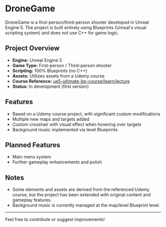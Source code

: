 # DroneGame

DroneGame is a first-person/third-person shooter developed in Unreal Engine 5. The project is built entirely using Blueprints (Unreal's visual scripting system) and does not use C++ for game logic.

## Project Overview

- **Engine:** Unreal Engine 5
- **Game Type:** First-person / Third-person shooter
- **Scripting:** 100% Blueprints (no C++)
- **Assets:** Utilizes assets from a Udemy course
- **Course Reference:** [ue5-ultimate-bp-course/learn/lecture](https://www.udemy.com/course/ue5-ultimate-bp-course/learn/lecture/45081051#content)
- **Status:** In development (first version)

## Features

- Based on a Udemy course project, with significant custom modifications
- Multiple new maps and targets added
- Custom crosshair with visual effect when hovering over targets
- Background music implemented via level Blueprints

## Planned Features

- Main menu system
- Further gameplay enhancements and polish

## Notes

- Some elements and assets are derived from the referenced Udemy course, but the project has been extended with original content and gameplay features.
- Background music is currently managed at the map/level Blueprint level.

---

Feel free to contribute or suggest improvements!
